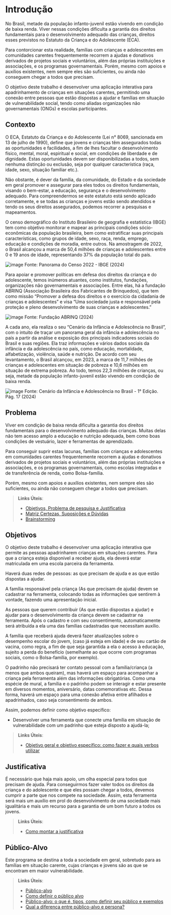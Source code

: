 # Introdução

No Brasil, metade da população infanto-juvenil estão vivendo em condição de baixa renda. Viver nessas condições dificulta a garantia dos direitos fundamentais para o desenvolvimento adequado das crianças, direitos esses previstos no Estatuto da Criança e do Adolescente (ECA). 

Para contorcionar esta realidade, famílias com crianças e adolescentes em comunidades carentes frequentemente recorrem a ajudas e donativos derivados de projetos sociais e voluntários, além das próprias instituições e associações, e os programas governamentais. Porém, mesmo com apoios e auxílios existentes, nem sempre eles são suficientes, ou ainda não conseguem chegar a todos que precisam.

O objetivo deste trabalho é desenvolver uma aplicação interativa para apadrinhamento de crianças em situações carentes, permitindo uma conexão entre pessoas que estão dispostas a ajudar e famílias em situação de vulnerabilidade social, tendo como aliadas organizações não governamentais (ONGs) e escolas participantes.

## Contexto

O ECA, Estatuto da Criança e do Adolescente (Lei n° 8069, sancionada em 13 de julho de 1990), define que jovens e crianças têm assegurados todas as oportunidades e facilidades, a fim de lhes facultar o desenvolvimento físico, mental, moral, espiritual e social, em condições de liberdade e de dignidade. Estas oportunidades devem ser disponibilizadas a todos, sem nenhuma distinção ou exclusão, seja por qualquer característica (raça, idade, sexo, situação familiar etc.).

Não obstante, é dever da família, da comunidade, do Estado e da sociedade em geral promover e assegurar para eles todos os direitos fundamentais, visando o bem-estar, a educação, segurança e o desenvolvimento adequado.
Para compreendermos se este estatuto está sendo aplicado corretamente, e se todas as crianças e jovens estão sendo atendidos e tendo os seus direitos assegurados, podemos recorrer a pesquisas e mapeamentos.

O censo demográfico do Instituto Brasileiro de geografia e estatística (IBGE) tem como objetivo monitorar e mapear as principais condições sócio-econômicas da população brasileira, bem como estratificar suas principais características, como grupos de idade, sexo, raça, renda, emprego, educação e condições de moradia, entre outros. Na amostragem de 2022, o Brasil alcançou a marca de 50,4 milhões de crianças e adolescentes entre 0 e 19 anos de idade, representando 37% da população total do país. 

![image](https://github.com/ICEI-PUC-Minas-PMV-ADS/PMV-ADS-2024-1-E2-IntApp-Proj-T3-Grupo2/assets/110932147/4966a10c-a058-48d4-9671-ccd66109f16c)
Fonte: Panorama do Censo 2022 - IBGE (2024)


Para apoiar e promover políticas em defesa dos direitos da criança e do adolescente, temos inúmeros atuantes, como institutos, fundações, organizações não governamentais e associações. Entre elas, há a fundação ABRINQ (Associação Brasileira dos Fabricantes de Brinquedos), que tem como missão “Promover a defesa dos direitos e o exercício da cidadania de crianças e adolescentes” e visa “Uma sociedade justa e responsável pela proteção e pleno desenvolvimento de suas crianças e adolescentes.”

![image](https://github.com/ICEI-PUC-Minas-PMV-ADS/PMV-ADS-2024-1-E2-IntApp-Proj-T3-Grupo2/assets/110932147/33c4dc53-0b77-40d4-bc00-9e7e09c57973)
Fonte: Fundação ABRINQ (2024)

A cada ano, ela realiza o seu “Cenário da Infância e Adolescência no Brasil”, com o intuito de traçar um panorama geral da infância e adolescência no país a partir da análise e exposição dos principais indicadores sociais do Brasil e suas regiões. Ela traz informações e vários dados sociais da infância e da adolescência no país, como educação, mortalidade, alfabetização, violência, saúde e nutrição. De acordo com seu levantamento, o Brasil alcançou, em 2023, a marca de 11,7 milhões de crianças e adolescentes em situação de pobreza e 10,6 milhões em situação de extrema pobreza. Ao todo, temos 22,3 milhões de crianças, ou seja, metade da população infanto-juvenil estão vivendo em condição de baixa renda.

![image](https://github.com/ICEI-PUC-Minas-PMV-ADS/PMV-ADS-2024-1-E2-IntApp-Proj-T3-Grupo2/assets/110932147/f75d7fba-97c5-4ba5-9f1d-8e2ca3239bae)
Fonte: Cenário da Infância e Adolescência no Brasil - 1° Edição. Pág. 17 (2024)

## Problema

Viver em condição de baixa renda dificulta a garantia dos direitos fundamentais para o desenvolvimento adequado das crianças. Muitas delas não tem acesso amplo a educação e nutrição adequada, bem como boas condições de vestuário, lazer e ferramentas de aprendizado.

Para conseguir suprir estas lacunas, famílias com crianças e adolescentes em comunidades carentes frequentemente recorrem a ajudas e donativos derivados de projetos sociais e voluntários, além das próprias instituições e associações, e os programas governamentais, como escolas integradas e de transferência de renda, como Bolsa-família.

Porém, mesmo com apoios e auxílios existentes, nem sempre eles são suficientes, ou ainda não conseguem chegar a todos que precisam.




> **Links Úteis**:
> - [Objetivos, Problema de pesquisa e Justificativa](https://medium.com/@versioparole/objetivos-problema-de-pesquisa-e-justificativa-c98c8233b9c3)
> - [Matriz Certezas, Suposições e Dúvidas](https://medium.com/educa%C3%A7%C3%A3o-fora-da-caixa/matriz-certezas-suposi%C3%A7%C3%B5es-e-d%C3%BAvidas-fa2263633655)
> - [Brainstorming](https://www.euax.com.br/2018/09/brainstorming/)

## Objetivos

O objetivo deste trabalho é desenvolver uma aplicação interativa que permite as pessoas apadrinharem crianças em situações carentes. Para que a criança esteja disponível a receber ajuda, ela deverá estar matriculada em uma escola parceira da ferramenta.

Haverá duas redes de pessoas: as que precisam de ajuda e as que estão dispostas a ajudar. 

A família responsável pela criança (As que precisam de ajuda) devem se cadastrar na ferramenta, colocando todas as informações que sentirem à vontade, fazendo uma apresentação inicial. 

As pessoas que querem contribuir (As que estão dispostas a ajudar) e ajudar para o desenvolvimento da criança devem se cadastrar na ferramenta. Após o cadastro e com seu consentimento, automaticamente será atribuída a ela uma das famílias cadastradas que necessitam auxílio.

A família que receberá ajuda deverá fazer atualizações sobre o desempenho escolar do jovem, (caso já esteja em idade) e de seu cartão de vacina, como regra, a fim de que seja garantida a ela o acesso à educação, sujeito a perda do benefício (semelhante ao que ocorre com programas sociais, como o Bolsa-família, por exemplo). 

O padrinho não precisará ter contato pessoal com a família/criança (a menos que ambos queiram), mas haverá um espaço para acompanhar a criança pela ferramenta além das informações obrigatórias. Como uma espécie de mural, a família e o padrinho podem se interagir e estar presente em diversos momentos, aniversário, datas comemorativas etc. Dessa forma, haverá um espaço para uma conexão afetiva entre afilhados e apadrinhados, caso seja consentimento de ambos.

Assim, podemos definir como objetivo específico:
- Desenvolver uma ferramenta que conecte uma família em situação de vulnerabilidade com um padrinho que esteja disposto a ajudá-la;


 
> **Links Úteis**:
> - [Objetivo geral e objetivo específico: como fazer e quais verbos utilizar](https://blog.mettzer.com/diferenca-entre-objetivo-geral-e-objetivo-especifico/)

## Justificativa

É necessário que haja mais apoio, um olha especial para todos que precisam de ajuda. Para conseguirmos fazer valer todos os direitos da criança e do adolescente e que eles possam chegar a todos, devemos cumprir a parte que nos compete na sociedade. Assim, esta ferramenta será mais um auxílio em prol do desenvolvimento de uma sociedade mais igualitária e mais um recurso para a garantia de um bom futuro a todos os jovens.

> **Links Úteis**:
> - [Como montar a justificativa](https://guiadamonografia.com.br/como-montar-justificativa-do-tcc/)

## Público-Alvo

Este programa se destina a toda a sociedade em geral, sobretudo para as famílias em situação carente, cujas crianças e jovens são as que se encontram em maior vulnerabilidade.

> **Links Úteis**:
> - [Público-alvo](https://blog.hotmart.com/pt-br/publico-alvo/)
> - [Como definir o público alvo](https://exame.com/pme/5-dicas-essenciais-para-definir-o-publico-alvo-do-seu-negocio/)
> - [Público-alvo: o que é, tipos, como definir seu público e exemplos](https://klickpages.com.br/blog/publico-alvo-o-que-e/)
> - [Qual a diferença entre público-alvo e persona?](https://rockcontent.com/blog/diferenca-publico-alvo-e-persona/)
